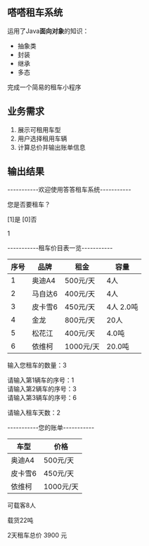 ## 嗒嗒租车系统
运用了Java**面向对象**的知识：

* 抽象类
* 封装
* 继承
* 多态

完成一个简易的租车小程序

## 业务需求
1. 展示可租用车型
2. 用户选择租用车辆
3. 计算总价并输出账单信息

## 输出结果

-----------欢迎使用答答租车系统-----------

您是否要租车？

[1]是	[0]否

1

-----------租车价目表一览-----------   

序号 | 品牌 | 租金 | 容量
-----|-----|-----|-----
1 | 奥迪A4 | 500元/天 | 4人
2 | 马自达6 | 400元/天 | 4人
3 | 皮卡雪6 | 450元/天 | 4人  2.0吨
4 | 金龙 | 800元/天 | 20人
5 | 松花江 | 400元/天 |  4.0吨
6 | 依维柯 | 1000元/天 | 20.0吨

输入您租车的数量：3   

请输入第1辆车的序号：1   
请输入第2辆车的序号：3   
请输入第3辆车的序号：6   

请输入租车天数：2   

-----------您的账单-----------

 车型 | 价格
-----|------
奥迪A4 | 500元/天
皮卡雪6 | 450元/天
依维柯 | 1000元/天

可载客8人	 

载货22吨

2天租车总价 3900 元
